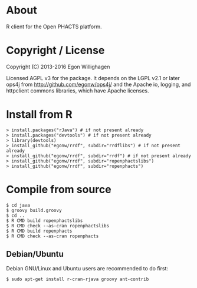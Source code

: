 
# About

R client for the Open PHACTS platform.

# Copyright / License

Copyright (C) 2013-2016  Egon Willighagen

Licensed AGPL v3 for the package. It depends on the LGPL v2.1 or later ops4j
from http://github.com/egonw/ops4j/ and the Apache io, logging, and httpclient
commons libraries, which have Apache licenses.

# Install from R

    > install.packages("rJava") # if not present already
    > install.packages("devtools") # if not present already
    > library(devtools)
    > install_github("egonw/rrdf", subdir="rrdflibs") # if not present already
    > install_github("egonw/rrdf", subdir="rrdf") # if not present already
    > install_github("egonw/rrdf", subdir="ropenphactslibs")
    > install_github("egonw/rrdf", subdir="ropenphacts")

# Compile from source

    $ cd java
    $ groovy build.groovy
    $ cd ..
    $ R CMD build ropenphactslibs
    $ R CMD check --as-cran ropenphactslibs
    $ R CMD build ropenphacts
    $ R CMD check --as-cran ropenphacts

## Debian/Ubuntu

Debian GNU/Linux and Ubuntu users are recommended to do first:

    $ sudo apt-get install r-cran-rjava groovy ant-contrib
